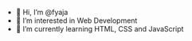 - 👋 Hi, I’m @fyaja
- 👀 I’m interested in Web Development
- 🌱 I’m currently learning HTML, CSS and JavaScript

<!---
**Have worked in:**
![HTML](https://img.shields.io/badge/HTML-E34F267?logo=html5&logoColor=white&style=flat)
![CSS](https://img.shields.io/badge/CSS-1572B6?logo=css3&logoColor=white&style=flat)
![JavaScript](https://img.shields.io/badge/JavaScript-F7DF1E?logo=javascript&logoColor=white&style=flat)

**Version Control and Development tools used:**
![Git](https://img.shields.io/badge/Git-F05032?logo=git&logoColor=white&style=flat)
![GitHub](https://img.shields.io/badge/GitHub-181717?logo=github&logoColor=white&style=flat)
![Visual Studio Code](https://img.shields.io/badge/Visual%20Studio%20Code-007ACC?logo=visual%20studio%20code&logoColor=white&style=flat)

**Operating System familiar with:**
![Windows](https://img.shields.io/badge/Windows-007806?logo=windows&logoColor=white&style=flat)
--->
